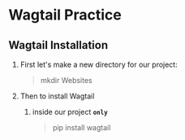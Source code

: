 # Wagtail Practice

## Wagtail Installation

1. First let's make a new directory for our project:
    > mkdir Websites

2. Then to install Wagtail
    1. inside our project **`only`**
        > pip install wagtail

